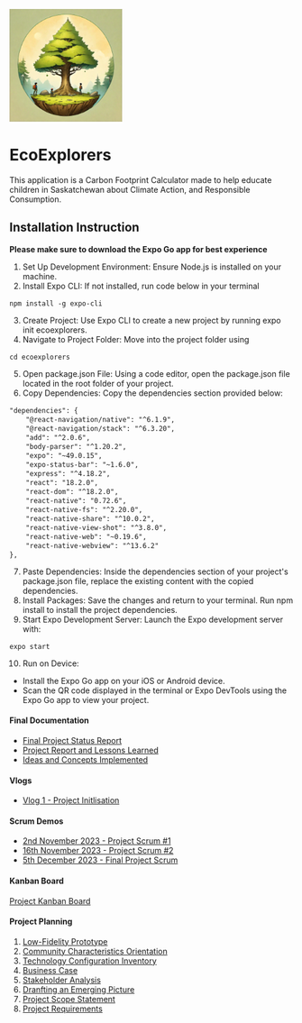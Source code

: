 <p align="left">
  <img src="https://github.com/SuperGawp/EcoExplorers/blob/main/ExoExplorers/assets/EcoExplorersLogo.png" width="200" height="200" alt="Image Alt Text">
</p>

# EcoExplorers

This application is a Carbon Footprint Calculator made to help educate children in Saskatchewan about Climate Action, and Responsible Consumption.

## Installation Instruction 
**Please make sure to download the Expo Go app for best experience**
1. Set Up Development Environment: Ensure Node.js is installed on your machine.
2. Install Expo CLI: If not installed, run code below in your terminal 
```
npm install -g expo-cli
``` 
3. Create Project: Use Expo CLI to create a new project by running expo init ecoexplorers.
4. Navigate to Project Folder: Move into the project folder using
```
cd ecoexplorers
```
5. Open package.json File: Using a code editor, open the package.json file located in the root folder of your project.
6. Copy Dependencies: Copy the dependencies section provided below:
```
"dependencies": {
    "@react-navigation/native": "^6.1.9",
    "@react-navigation/stack": "^6.3.20",
    "add": "^2.0.6",
    "body-parser": "^1.20.2",
    "expo": "~49.0.15",
    "expo-status-bar": "~1.6.0",
    "express": "^4.18.2",
    "react": "18.2.0",
    "react-dom": "^18.2.0",
    "react-native": "0.72.6",
    "react-native-fs": "^2.20.0",
    "react-native-share": "^10.0.2",
    "react-native-view-shot": "^3.8.0",
    "react-native-web": "~0.19.6",
    "react-native-webview": "^13.6.2"
},

```
7. Paste Dependencies: Inside the dependencies section of your project's package.json file, replace the existing content with the copied dependencies.
8. Install Packages: Save the changes and return to your terminal. Run npm install to install the project dependencies.
9. Start Expo Development Server: Launch the Expo development server with:
```
expo start
```
10. Run on Device:
- Install the Expo Go app on your iOS or Android device.
- Scan the QR code displayed in the terminal or Expo DevTools using the Expo Go app to view your project.


#### Final Documentation
- [Final Project Status Report](https://github.com/SuperGawp/EcoExplorers/blob/main/Final%20Documentation/Final%20Project%20Status%20Report.pdf)
- [Project Report and Lessons Learned](https://github.com/SuperGawp/EcoExplorers/blob/main/Final%20Documentation/Project%20report%20and%20Lessons%20Learned.pdf)
- [Ideas and Concepts Implemented](https://github.com/SuperGawp/EcoExplorers/blob/main/Final%20Documentation/Ideas%20and%20Concepts%20Implemented.pdf)

#### Vlogs
- [Vlog 1 - Project Initlisation](https://www.youtube.com/watch?v=XyxfO-jpmmw)

#### Scrum Demos
- [2nd November 2023 - Project Scrum #1](https://www.youtube.com/shorts/pR9ObC7WmAY)
- [16th November 2023 - Project Scrum #2](https://www.youtube.com/watch?v=T1Zh4VQspME)
- [5th December 2023 - Final Project Scrum](https://youtu.be/nxofuAlOMoI)

#### Kanban Board 
[Project Kanban Board](https://github.com/users/SuperGawp/projects/2)

#### Project Planning
1. [Low-Fidelity Prototype](https://github.com/SuperGawp/EcoExplorers/blob/main/Documentation/PDF/LOW-FI%20Prototype.pdf) 
2. [Community Characteristics Orientation](https://github.com/SuperGawp/EcoExplorers/blob/main/Documentation/PDF/Community%20characteristics%20orientation.pdf)
3. [Technology Configuration Inventory](https://github.com/SuperGawp/EcoExplorers/blob/main/Documentation/PDF/Technology%20configuration%20inventory.pdf)
4. [Business Case](https://github.com/SuperGawp/EcoExplorers/blob/main/Documentation/PDF/Business%20Case.pdf)
5. [Stakeholder Analysis](https://github.com/SuperGawp/EcoExplorers/blob/main/Documentation/PDF/Stakeholder%20Analysis.pdf)
6. [Dranfting an Emerging Picture](https://github.com/SuperGawp/EcoExplorers/blob/main/Documentation/PDF/Drafting%20an%20emerging%20picture.pdf)
7. [Project Scope Statement](https://github.com/SuperGawp/EcoExplorers/blob/main/Documentation/PDF/Project%20Scope%20Statement.pdf)
8. [Project Requirements](https://github.com/SuperGawp/EcoExplorers/blob/main/Documentation/PDF/Project%20Requirements.pdf)
